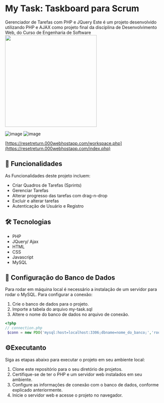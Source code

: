 # My Task: Taskboard para Scrum
Gerenciador de Tarefas com PHP e JQuery
Este é um projeto desenvolvido utilizando PHP e AJAX como projeto final da disciplina de Desenvolvimento Web, do Curso de Engenharia de Software
<img src="![image](https://github.com/djherondhy/my-task/assets/35778998/895584b2-0429-42f5-a2d1-1d28c3462971)" width="300">

![image](https://github.com/djherondhy/my-task/assets/35778998/895584b2-0429-42f5-a2d1-1d28c3462971) ![image](https://github.com/djherondhy/my-task/assets/35778998/16130d56-a152-4bf9-adfc-c5428531e3ea)

[https://resetreturn.000webhostapp.com/workspace.php](https://resetreturn.000webhostapp.com/index.php)

## :rocket: Funcionalidades

As Funcionalidades deste projeto incluem:
- Criar Quadros de Tarefas (Sprints)
- Gerenciar Tarefas
- Alterar progresso das tarefas com drag-n-drop
- Excluir e alterar tarefas
- Autenticação de Usuário e Registro

## 🛠️ Tecnologias

- PHP
- JQuery/ Ajax
- HTML
- CSS
- Javascript
- MySQL

## 🔧 Configuração do Banco de Dados

Para rodar em máquina local é necessário a instalação de um servidor para rodar o MySQL.
Para configurar a conexão:
1. Crie o banco de dados para o projeto.
2. Importe a tabela do arquivo my-task.sql
3. Altere o nome do banco de dados no arquivo de conexão.

```php
<?php
// connection.php
 $conn = new PDO('mysql:host=localhost:3306;dbname=nome_do_banco;','root','');
```

## ⚙️Executanto
Siga as etapas abaixo para executar o projeto em seu ambiente local:

1. Clone este repositório para o seu diretório de projetos.
2. Certifique-se de ter o PHP e um servidor web instalados em seu ambiente.
3. Configure as informações de conexão com o banco de dados, conforme explicado anteriormente.
4. Inicie o servidor web e acesse o projeto no navegador.

